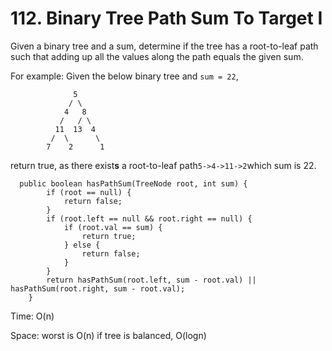 # 112. Binary Tree Path Sum To Target I

Given a binary tree and a sum, determine if the tree has a root-to-leaf path such that adding up all the values along the path equals the given sum.

For example: Given the below binary tree and `sum = 22`,

```text
              5
             / \
            4   8
           /   / \
          11  13  4
         /  \      \
        7    2      1
```

return true, as there exist**s** a root-to-leaf path`5->4->11->2`which sum is 22.

```text
  public boolean hasPathSum(TreeNode root, int sum) {
        if (root == null) {
            return false;
        }
        if (root.left == null && root.right == null) {
            if (root.val == sum) {
                return true;
            } else {
                return false;
            }
        }
        return hasPathSum(root.left, sum - root.val) || hasPathSum(root.right, sum - root.val);
    }
```

Time: O\(n\)

Space: worst is O\(n\)  if tree is balanced, O\(logn\)

